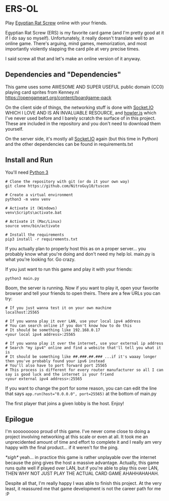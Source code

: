 # ERS-OL

Play [Egyptian Rat Screw](https://bicyclecards.com/how-to-play/egyptian-rat-screw/) online with your friends.

Egyptian Rat Screw (ERS) is my favorite card game (and I'm pretty good at it if I do say so myself).
Unfortunately, it really doesn't translate well to an online game.
There's arguing, mind games, memorization, and most importantly violently slapping the card pile at very precise times.

I said screw all that and let's make an online version of it anyway.

## Dependencies and "Dependencies"

This game uses some AWESOME AND SUPER USEFUL public domain (CC0) playing card sprites from Kenney[]().nl
https://opengameart.org/content/boardgame-pack

On the client side of things, the networking stuff is done with [Socket.IO](https://socket.io/) WHICH I LOVE AND IS AN INVALUABLE RESOURCE, and [howler.js](https://howlerjs.com/) which I've never used before and I barely scratch the surface of in this project.
These are included in the repository and you don't need to download them yourself.

On the server side, it's mostly all [Socket.IO](https://github.com/miguelgrinberg/python-socketio) again (but this time in Python) and the other dependencies can be found in requirements.txt

## Install and Run

You'll need [Python 3](https://www.python.org/)

```
# Clone the repository with git (or do it your own way)
git clone https://github.com/NitroGuy10/tuscon

# Create a virtual environment
python3 -m venv venv

# Activate it (Windows)
venv\Scripts\activate.bat

# Activate it (Mac/Linux)
source venv/bin/activate

# Install the requirements
pip3 install -r requirements.txt
```

If you actually plan to properly host this as on a proper server... you probably know what you're doing and don't need my help lol. main.[]()py is what you're looking for. Go crazy.

If you just want to run this game and play it with your friends:
```
python3 main.py
```
Boom, the server is running. Now if you want to play it, open your favorite browser and tell your friends to open theirs.
There are a few URLs you can try:
```
# If you just wanna test it on your own machine
localhost:25565

# If you wanna play it over LAN, use your local ipv4 address
# You can search online if you don't know how to do this
# It should be something like 192.168.0.17
<your local ipv4 address>:25565

# If you wanna play it over the internet, use your external ip address
# Search "my ipv4" online and find a website that'll tell you what it is
# It should be something like ##.###.##.### ...if it's waaay longer then you've probably found your ipv6 instead
# You'll also have to port forward port 25565
# This process is different for every router manufacturer so all I can say is good luck and the internet is your friend
<your external ipv4 address>:25565
```

If you want to change the port for some reason, you can can edit the line that says `app.run(host="0.0.0.0", port=25565)` at the bottom of main.[]()py

The first player that joins a given lobby is the host. Enjoy!

## Epilogue

I'm sooooooooo proud of this game.
I've never come close to doing a project involving networking at this scale or even at all.
It took me an unprecidented amount of time and effort to complete it and I really am very happy with the final product... if it weren't for the ping.

*\*sigh\** yeah... in practice this game is rather unplayable over the internet because the ping gives the host a massive advantage.
Actually, this game runs quite well if played over LAN, but if you're able to play this over LAN, THEN WHY NOT JUST PLAY THE ACTUAL CARD GAME AHAHHAHAHAH.

Despite all that, I'm really happy I was able to finish this project.
At the very least, it reassured me that game development is not the career path for me :P
